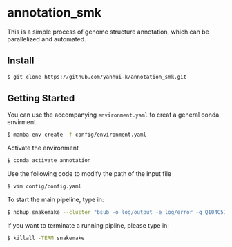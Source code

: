# annotation_smk
This is a simple process of genome structure annotation, which can be parallelized and automated. <br>

## Install
```Bash
$ git clone https://github.com/yanhui-k/annotation_smk.git
``` 

## Getting Started
You can use the accompanying `environment.yaml` to creat a general conda envirment <br>
```Bash
$ mamba env create -f config/environment.yaml
``` 

Activate the environment <br>
```Bash
$ conda activate annotation
``` 

Use the following code to modify the path of the input file <br>
```Bash
$ vim config/config.yaml
``` 

To start the main pipeline, type in: <br>
```Bash
$ nohup snakemake --cluster "bsub -o log/output -e log/error -q Q104C512G_X4 -m yi02" -j 10 -p --use-conda &
``` 

If you want to terminate a running pipline, please type in: <br>
```Bash
$ killall -TERM snakemake
``` 
